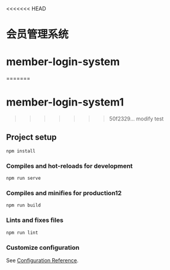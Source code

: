 <<<<<<< HEAD
# 会员管理系统

# member-login-system
=======
# member-login-system1
>>>>>>> 50f2329... modify test

## Project setup
```
npm install
```

### Compiles and hot-reloads for development
```
npm run serve
```

### Compiles and minifies for production12
```
npm run build
```

### Lints and fixes files
```
npm run lint
```

### Customize configuration
See [Configuration Reference](https://cli.vuejs.org/config/).


